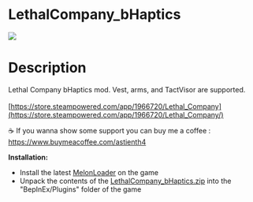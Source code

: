 # LethalCompany_bHaptics
<img src="https://cdn.cloudflare.steamstatic.com/steam/apps/1966720/header.jpg">

# Description

Lethal Company bHaptics mod. Vest, arms, and TactVisor are supported.</br></br>
[https://store.steampowered.com/app/1966720/Lethal_Company](https://store.steampowered.com/app/1966720/Lethal_Company/)

☕ If you wanna show some support you can buy me a coffee : https://www.buymeacoffee.com/astienth4

**Installation:**
* Install the latest [MelonLoader](https://github.com/HerpDerpinstine/MelonLoader/releases/latest/download/MelonLoader.Installer.exe) on the game
* Unpack the contents of the [LethalCompany_bHaptics.zip](https://github.com/Astienth/LethalCompany_bHaptics/releases/download/1.0.0/LethalCompany_bHaptics.zip) into the "BepInEx/Plugins" folder of the game
